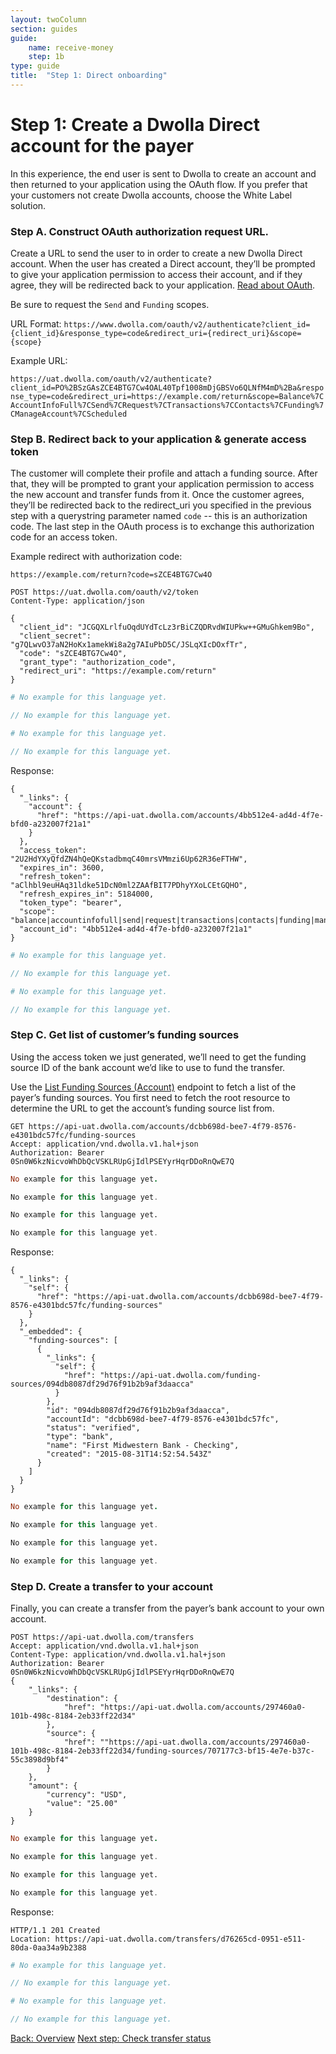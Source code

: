 ```yaml
---
layout: twoColumn
section: guides
guide: 
    name: receive-money
    step: 1b
type: guide
title:  "Step 1: Direct onboarding"
---
```


# Step 1: Create a Dwolla Direct account for the payer

In this experience, the end user is sent to Dwolla to create an account and then returned to your application using the OAuth flow. If you prefer that your customers not create Dwolla accounts, choose the White Label solution.

### Step A. Construct OAuth authorization request URL.

Create a URL to send the user to in order to create a new Dwolla Direct account.  When the user has created a Direct account, they’ll be prompted to give your application permission to access their account, and if they agree, they will be redirected back to your application.  [Read about OAuth](https://docsv2.dwolla.com/#request-user-authorization).

Be sure to request the `Send` and `Funding` scopes.

URL Format:
`https://www.dwolla.com/oauth/v2/authenticate?client_id={client_id}&response_type=code&redirect_uri={redirect_uri}&scope={scope}`

Example URL:

`https://uat.dwolla.com/oauth/v2/authenticate?client_id=PO%2BSzGAsZCE4BTG7Cw4OAL40Tpf1008mDjGBSVo6QLNfM4mD%2Ba&response_type=code&redirect_uri=https://example.com/return&scope=Balance%7CAccountInfoFull%7CSend%7CRequest%7CTransactions%7CContacts%7CFunding%7CManageAccount%7CScheduled`

### Step B. Redirect back to your application & generate access token

The customer will complete their profile and attach a funding source.  After that, they will be prompted to grant your application permission to access the new account and transfer funds from it.  Once the customer agrees, they’ll be redirected back to the redirect_uri you specified in the previous step with a querystring parameter named `code` -- this is an authorization code.  The last step in the OAuth process is to exchange this authorization code for an access token.

Example redirect with authorization code:

`https://example.com/return?code=sZCE4BTG7Cw4O`

```raw
POST https://uat.dwolla.com/oauth/v2/token
Content-Type: application/json

{
  "client_id": "JCGQXLrlfuOqdUYdTcLz3rBiCZQDRvdWIUPkw++GMuGhkem9Bo",
  "client_secret": "g7QLwvO37aN2HoKx1amekWi8a2g7AIuPbD5C/JSLqXIcDOxfTr",
  "code": "sZCE4BTG7Cw4O",
  "grant_type": "authorization_code",
  "redirect_uri": "https://example.com/return"
}
```
```ruby
# No example for this language yet.
```
```javascript
// No example for this language yet.
```
```python
# No example for this language yet.
```
```php
// No example for this language yet.
```

Response:

```raw
{
  "_links": {
    "account": {
      "href": "https://api-uat.dwolla.com/accounts/4bb512e4-ad4d-4f7e-bfd0-a232007f21a1"
    }
  },
  "access_token": "2U2HdYXyQfdZN4hQeQKstadbmqC40mrsVMmzi6Up62R36eFTHW",
  "expires_in": 3600,
  "refresh_token": "aClhbl9euHAq31ldke51DcN0ml2ZAAfBIT7PDhyYXoLCEtGQHO",
  "refresh_expires_in": 5184000,
  "token_type": "bearer",
  "scope": "balance|accountinfofull|send|request|transactions|contacts|funding|manageaccount|scheduled",
  "account_id": "4bb512e4-ad4d-4f7e-bfd0-a232007f21a1"
}
```
```ruby
# No example for this language yet.
```
```javascript
// No example for this language yet.
```
```python
# No example for this language yet.
```
```php
// No example for this language yet.
```

### Step C. Get list of customer’s funding sources

Using the access token we just generated, we’ll need to get the funding source ID of the bank account we’d like to use to fund the transfer.  

Use the [List Funding Sources (Account)](https://docsv2.dwolla.com/#list-funding-sources-account) endpoint to fetch a list of the payer’s funding sources.  You first need to fetch the root resource to determine the URL to get the account’s funding source list from.

```raw
GET https://api-uat.dwolla.com/accounts/dcbb698d-bee7-4f79-8576-e4301bdc57fc/funding-sources
Accept: application/vnd.dwolla.v1.hal+json
Authorization: Bearer 0Sn0W6kzNicvoWhDbQcVSKLRUpGjIdlPSEYyrHqrDDoRnQwE7Q
```
```ruby
No example for this language yet.
```
```javascript
No example for this language yet.
```
```python
No example for this language yet.
```
```php
No example for this language yet.
```

Response:

```raw
{
  "_links": {
    "self": {
      "href": "https://api-uat.dwolla.com/accounts/dcbb698d-bee7-4f79-8576-e4301bdc57fc/funding-sources"
    }
  },
  "_embedded": {
    "funding-sources": [
      {
        "_links": {
          "self": {
            "href": "https://api-uat.dwolla.com/funding-sources/094db8087df29d76f91b2b9af3daacca"
          }
        },
        "id": "094db8087df29d76f91b2b9af3daacca",
        "accountId": "dcbb698d-bee7-4f79-8576-e4301bdc57fc",
        "status": "verified",
        "type": "bank",
        "name": "First Midwestern Bank - Checking",
        "created": "2015-08-31T14:52:54.543Z"
      }
    ]
  }
}
```
```ruby
No example for this language yet.
```
```javascript
No example for this language yet.
```
```python
No example for this language yet.
```
```php
No example for this language yet.
```

### Step D. Create a transfer to your account

Finally, you can create a transfer from the payer’s bank account to your own account.  

```raw
POST https://api-uat.dwolla.com/transfers
Accept: application/vnd.dwolla.v1.hal+json
Content-Type: application/vnd.dwolla.v1.hal+json
Authorization: Bearer 0Sn0W6kzNicvoWhDbQcVSKLRUpGjIdlPSEYyrHqrDDoRnQwE7Q
{
    "_links": {
        "destination": {
            "href": "https://api-uat.dwolla.com/accounts/297460a0-101b-498c-8184-2eb33ff22d34"
        },
        "source": {
            "href": ""https://api-uat.dwolla.com/accounts/297460a0-101b-498c-8184-2eb33ff22d34/funding-sources/707177c3-bf15-4e7e-b37c-55c3898d9bf4"
        }
    },
    "amount": {
        "currency": "USD",
        "value": "25.00"
    }
}
```
```ruby
No example for this language yet.
```
```javascript
No example for this language yet.
```
```python
No example for this language yet.
```
```php
No example for this language yet.
```

Response:

```raw
HTTP/1.1 201 Created
Location: https://api-uat.dwolla.com/transfers/d76265cd-0951-e511-80da-0aa34a9b2388
```
```ruby
# No example for this language yet.
```
```javascript
// No example for this language yet.
```
```python
# No example for this language yet.
```
```php
// No example for this language yet.
```

<nav class="pager-nav">
    <a href="./">Back: Overview</a>
    <a href="02-check-transfer.html">Next step: Check transfer status</a>
</nav>